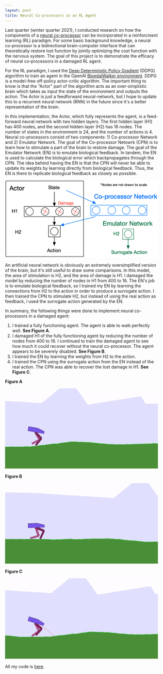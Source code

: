 ```yaml
---
layout: post
title: Neural Co-processors in an RL Agent
---
```


Last quarter (winter quarter 2021),  I conducted research on how the components of a [neural co-processor](https://www.sciencedirect.com/science/article/pii/S0959438818301843) can be incorporated in a reinforcment learning (RL) paradigm. For some basic background knowledge, a neural co-processor is a bidirectional brain-computer interface that can theoretically restore lost function by jointly optimizing the cost function with the nervous system. The goal of this project is to demonstrate the efficacy of neural co-processors in a damaged RL agent.

For the RL paradigm, I used the [Deep Deterministic Policy Gradient](https://arxiv.org/abs/1509.02971) (DDPG) algorithm to train an agent in the OpenAI [BipedalWalker environment](https://gym.openai.com/envs/BipedalWalker-v2/). DDPG is a model-free off-policy actor-critic algorithm. The important thing to know is that the "Actor" part of the algorithm acts as an over-simplistic brain which takes as input the state of the environment and outputs the action. The Actor is just a feedforward neural-network, but I hope to update this to a recurrent neural network (RNN) in the future since it's a better representation of the brain.

In this implementation, the Actor, which fully represents the agent, is a feed-forward neural network with two hidden layers. The first hidden layer (H1) has 400 nodes, and the second hidden layer (H2) has 16 nodes. The number of states in the environment is 24, and the number of actions is 4. Neural co-processors consist of two components: 1) Co-processor Network and 2) Emulator Network. The goal of the Co-processor Netowrk (CPN) is to learn how to stimulate a part of the brain to restore damage. The goal of the Emulator Network (EN) is to emulate biological feedback. In tandem, the EN is used to calculate the biological error which backpropagates through the CPN. The idea behind having the EN is that the CPN will never be able to update its weights by learning directly from biological feedback. Thus, the EN is there to replicate biological feedback as closely as possible.

![Actor](/assets/actor.png)

An artificial neural network is obviously an extremely oversimplified version of the brain, but it's still useful to draw some comparisons. In this model, the area of stimulation is H2, and the area of damage is H1. I damaged the model by reducing the number of nodes in H1 from 400 to 16. The EN's job is to emulate biological feedback, so I trained my EN by learning the connections from H2 to the action in order to produce a surrogate action. I then trained the CPN to stimulate H2, but instead of using the real action as feedback, I used the surrogate action generated by the EN.

In summary, the following things were done to implement neural co-processors in a damaged agent:
1. I trained a fully functioning agent. The agent is able to walk perfectly well. **See Figure A**.
2. I damaged H1 of the fully functioning agent by reducing the number of nodes from 400 to 16. I continued to train the damaged agent to see how much it could recover without the neural co-processor. The agent appears to be severely disabled. **See Figure B**.
3. I trained the EN by learning the weights from H2 to the action.
4. I trained the CPN using the surrogate action from the EN instead of the real action. The CPN was able to recover the lost damage in H1.  **See Figure C**.

**Figure A**

![Actor](/assets/actor.gif)                     

**Figure B**   

![Damaged Actor](/assets/damaged-actor.gif)

**Figure C**

![Recovered Actor](/assets/recovered-actor.gif)

All my code is [here](https://github.com/cjto2000/DDPG-PyTorch).